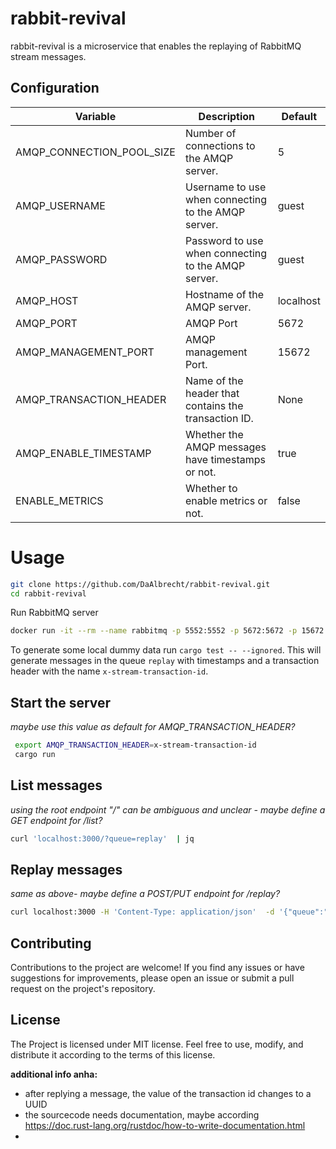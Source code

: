 # rabbit-revival

rabbit-revival is a microservice that enables the replaying of RabbitMQ stream messages. 

## Configuration

| Variable                  | Description                                          | Default   |
|---------------------------|------------------------------------------------------|-----------|
| AMQP_CONNECTION_POOL_SIZE | Number of connections to the AMQP server.            | 5         |
| AMQP_USERNAME             | Username to use when connecting to the AMQP server.  | guest     |
| AMQP_PASSWORD             | Password to use when connecting to the AMQP server.  | guest     |
| AMQP_HOST                 | Hostname of the AMQP server.                         | localhost |
| AMQP_PORT                 | AMQP Port                                            | 5672      |
| AMQP_MANAGEMENT_PORT      | AMQP management Port.                                | 15672     |
| AMQP_TRANSACTION_HEADER   | Name of the header that contains the transaction ID. | None      |
| AMQP_ENABLE_TIMESTAMP     | Whether the AMQP messages have timestamps or not.    | true      |
| ENABLE_METRICS            | Whether to enable metrics or not.                    | false     |


# Usage

```bash
git clone https://github.com/DaAlbrecht/rabbit-revival.git
cd rabbit-revival
```

Run RabbitMQ server

```bash
docker run -it --rm --name rabbitmq -p 5552:5552 -p 5672:5672 -p 15672:15672 rabbitmq:3.12-management 
```

To generate some local dummy data run `cargo test -- --ignored`. 
This will generate messages in the queue `replay` with timestamps and a transaction header with the name `x-stream-transaction-id`.

## Start the server


*maybe use this value as default for AMQP_TRANSACTION_HEADER?*
```bash
 export AMQP_TRANSACTION_HEADER=x-stream-transaction-id
 cargo run
```

## List messages 
*using the root endpoint "/" can be ambiguous and unclear - maybe define a GET endpoint for /list?*
```bash
curl 'localhost:3000/?queue=replay'  | jq
```

## Replay messages 
*same as above- maybe define a POST/PUT endpoint for /replay?*
```bash
curl localhost:3000 -H 'Content-Type: application/json'  -d '{"queue":"replay", "header":{"name":"x-stream-transaction-id","value":"transaction_499"}}' | jq
```

## Contributing

Contributions to the project are welcome! If you find any issues or have suggestions for improvements, please open an issue or submit a pull request on the project's repository.

## License

The Project is licensed under MIT license. Feel free to use, modify, and distribute it according to the terms of this license.


**additional info anha:**
- after replying a message, the value of the transaction id changes to a UUID
- the sourcecode needs documentation, maybe according https://doc.rust-lang.org/rustdoc/how-to-write-documentation.html
- 

